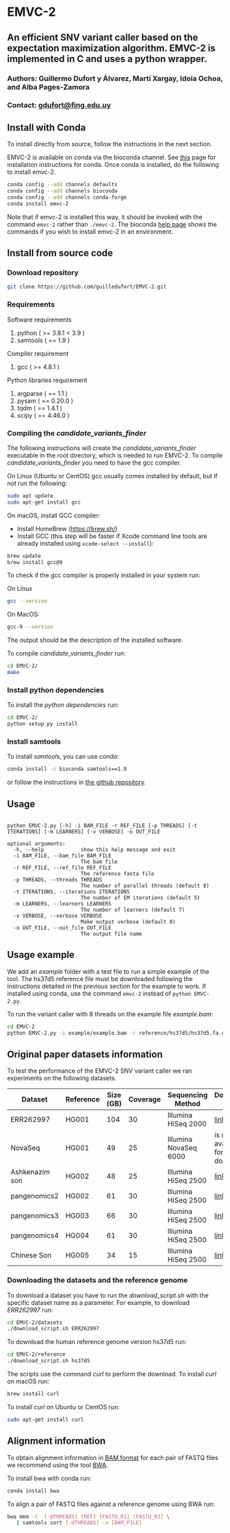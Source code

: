 # EMVC-2
## An efficient SNV variant caller based on the expectation maximization algorithm. EMVC-2 is implemented in C and uses a python wrapper.
### Authors: Guillermo Dufort y Álvarez, Martí Xargay, Idoia Ochoa, and Alba Pages-Zamora
### Contact: gdufort@fing.edu.uy

## Install with Conda
To install directly from source, follow the instructions in the next section.

EMVC-2 is available on conda via the bioconda channel. See [this](https://docs.conda.io/projects/conda/en/latest/user-guide/install/index.html) page for installation instructions for conda. Once conda is installed, do the following to install emvc-2.
```bash
conda config --add channels defaults
conda config --add channels bioconda
conda config --add channels conda-forge
conda install emvc-2
```
Note that if emvc-2 is installed this way, it should be invoked with the command `emvc-2` rather than `./emvc-2`. The bioconda [help page](https://bioconda.github.io/tutorials/gcb2020.html#conda-environments) shows the commands if you wish to install emvc-2 in an environment.

## Install from source code

### Download repository
```bash
git clone https://github.com/guilledufort/EMVC-2.git
```
### Requirements

Software requirements
1. python ( >= 3.8.1 < 3.9 )
2. samtools ( == 1.9 )

Compiler requirement
1. gcc ( >= 4.8.1 )

Python libraries requirement
1. argparse ( == 1.1 )
2. pysam ( == 0.20.0 )
3. tqdm ( == 1.4.1 )
4. scipy ( == 4.46.0 )

### Compiling the *candidate_variants_finder* 

The following instructions will create the *candidate_variants_finder* executable in the root directory, which is needed to run EMVC-2.
To compile *candidate_variants_finder* you need to have the gcc compiler. 

On Linux (Ubuntu or CentOS) gcc usually comes installed by default, but if not run the following:
```bash
sudo apt update
sudo apt-get install gcc
```

On macOS, install GCC compiler:
- Install HomeBrew (https://brew.sh/)
- Install GCC (this step will be faster if Xcode command line tools are already installed using ```xcode-select --install```):
```bash
brew update
brew install gcc@9
```

To check if the gcc compiler is properly installed in your system run:

On Linux
```bash
gcc --version
```
On MacOS:
```bash
gcc-9 --version
```
The output should be the description of the installed software.

To compile *candidate_variants_finder* run:
```bash
cd EMVC-2/
make
```
### Install python dependencies

To install the *python dependencies* run:
```bash
cd EMVC-2/
python setup.py install
```

### Install samtools

To install *samtools*, you can use *conda*:
```bash
conda install -c bioconda samtools==1.9
```
or follow the instructions in [the github repository](https://github.com/samtools/samtools).

## Usage

```console 

python EMVC-2.py [-h] -i BAM_FILE -r REF_FILE [-p THREADS] [-t ITERATIONS] [-m LEARNERS] [-v VERBOSE] -o OUT_FILE

optional arguments:
  -h, --help            show this help message and exit
  -i BAM_FILE, --bam_file BAM_FILE
                        The bam file
  -r REF_FILE, --ref_file REF_FILE
                        The reference fasta file
  -p THREADS, --threads THREADS
                        The number of parallel threads (default 8)
  -t ITERATIONS, --iterations ITERATIONS
                        The number of EM iterations (default 5)
  -m LEARNERS, --learners LEARNERS
                        The number of learners (default 7)
  -v VERBOSE, --verbose VERBOSE
                        Make output verbose (default 0)
  -o OUT_FILE, --out_file OUT_FILE
                        The output file name

```


## Usage example
We add an *example* folder with a test file to run a simple example of the tool. The hs37d5 reference file must be downloaded following the instructions detailed in the previous section for the example to work.
If installed using conda, use the command `emvc-2` instead of `python EMVC-2.py`.

To run the variant caller with 8 threads on the example file *example.bam*:
```bash
cd EMVC-2
python EMVC-2.py -i example/example.bam -r reference/hs37d5/hs37d5.fa.gz -p 8 -o example/example.vcf
```

## Original paper datasets information

To test the performance of the EMVC-2 SNV variant caller we ran experiments on the following datasets.

| Dataset        | Reference | Size (GB) | Coverage | Sequencing Method     | Download link                                                                                                                                                       |
|----------------|-----------|-----------|----------|-----------------------|---------------------------------------------------------------------------------------------------------------------------------------------------------------------|
| ERR262997      | HG001     | 104       | 30       | Illumina HiSeq 2000   | [link](https://www.ebi.ac.uk/ena/browser/view/ERA207860?show=reads)                                                                                            |
| NovaSeq        | HG001     | 49        | 25       | Illumina NovaSeq 6000 | is not available for download                                                                                                                                                                   |
| Ashkenazim son | HG002     | 48        | 25       | Illumina HiSeq 2500   | [link](https://ftp-trace.ncbi.nlm.nih.gov/giab/ftp/data/AshkenazimTrio/HG002_NA24385_son/10XGenomics)                                                          |
| pangenomics2   | HG002     | 61        | 30       | Illumina HiSeq 2500   | [link](https://s3-us-west-2.amazonaws.com/human-pangenomics/index.html?prefix=NHGRI_UCSC_panel/HG002/hpp_HG002_NA24385_son_v1/ILMN/downsampled/)               |
| pangenomics3   | HG003     | 66        | 30       | Illumina HiSeq 2500   | [link](https://s3-us-west-2.amazonaws.com/human-pangenomics/index.html?prefix=NHGRI_UCSC_panel/HG002/hpp_HG002_NA24385_son_v1/parents/ILMN/downsampled/HG003/) |
| pangenomics4   | HG004     | 61        | 30       | Illumina HiSeq 2500   | [link](https://s3-us-west-2.amazonaws.com/human-pangenomics/index.html?prefix=NHGRI_UCSC_panel/HG002/hpp_HG002_NA24385_son_v1/parents/ILMN/downsampled/HG004/) |
| Chinese Son    | HG005     | 34        | 15       | Illumina HiSeq 2500   | [link](https://ftp-trace.ncbi.nlm.nih.gov/giab/ftp/data/ChineseTrio/HG005_NA24631_son/NIST_Stanford_Illumina_6kb_matepair/fastqs/)         


### Downloading the datasets and the reference genome

To download a dataset you have to run the *download_script.sh* with the specific dataset name as a parameter.
For example, to download *ERR262997* run:
```bash
cd EMVC-2/datasets
./download_script.sh ERR262997
```

To download the human reference genome version hs37d5 run:
```bash
cd EMVC-2/reference
./download_script.sh hs37d5
```

The scripts use the command *curl* to perform the download. 
To install *curl* on macOS run:
 ```bash
brew install curl
```
To install *curl* on Ubuntu or CentOS run:
 ```bash
sudo apt-get install curl
```

## Alignment information

To obtain alignment information in [BAM format](https://samtools.github.io/hts-specs/SAMv1.pdf) for each pair of FASTQ files we recommend using the tool [BWA](https://github.com/lh3/bwa).

To install bwa with conda run:
 ```bash
conda install bwa
```

To align a pair of FASTQ files against a reference genome using BWA run:
 ```bash
bwa mem -t  [-@THREADS] [REF] [FASTQ_R1] [FASTQ_R2] \
    | samtools sort [-@THREADS] -o [BAM_FILE] 
```
